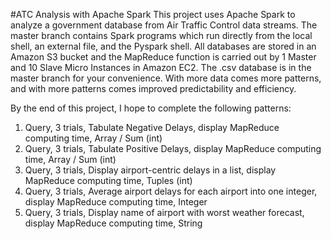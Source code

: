 #ATC Analysis with Apache Spark
This project uses Apache Spark to analyze a government database from Air Traffic Control data streams. The master branch contains Spark programs which run directly from the local shell, an external file, and the Pyspark shell. All databases are stored in an Amazon S3 bucket and the MapReduce function is carried out by 1 Master and 10 Slave Micro Instances in Amazon EC2. The .csv database is in the master branch for your convenience. With more data comes more patterns, and with more patterns comes improved predictability and efficiency.

By the end of this project, I hope to complete the following patterns:

1. Query, 3 trials, Tabulate Negative Delays, display MapReduce computing time, Array / Sum (int)
2. Query, 3 trials, Tabulate Positive Delays, display MapReduce computing time, Array / Sum (int)
3. Query, 3 trials, Display airport-centric delays in a list, display MapReduce computing time, Tuples (int)
4. Query, 3 trials, Average airport delays for each airport into one integer, display MapReduce computing time, Integer
5. Query, 3 trials, Display name of airport with worst weather forecast, display MapReduce computing time, String
